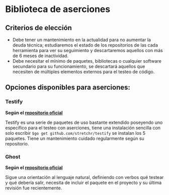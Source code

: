 # Biblioteca de aserciones

## Criterios de elección
- Debe tener un mantenimiento en la actualidad para no aumentar la deuda técnica; estudiaremos el estado de los repositorios de las cada herramienta para ver su seguimiento y descartaremos aquellos con más de 6 meses de inactividad.
- Debe necesitar el mínimo de paquetes, bibliotecas o cualquier software secundario para su funcionamiento, se descartará aquellos que necesiten de múltiples elementos externos para el testeo de código.
## Opciones disponibles para aserciones:

### Testify
**Según el [repositorio oficial](https://github.com/stretchr/testify)**

Testify es una serie de paquetes de uso bastante extendido poseyendo uno específico para el testeo con aserciones, tiene una instalación sencilla con solo escribir `$go get github.com/stretchr/testify` se instalan los 5 paquetes. Tiene un mantenimiento cuidado regularmente según su repositorio.

### Ghost
**Según el [repositorio oficial](https://github.com/rliebz/ghost)**

Sigue una orientación al lenguaje natural, definiendo con verbos qué testear y qué debería salir, necesita de incluir el paquete en el proyecto y su última revisión fue recientemente. 